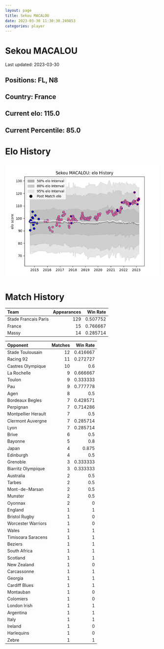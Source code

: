```yaml
---  
layout: page  
title: Sekou MACALOU  
date: 2023-03-30 11:30:30.249853  
categories: player  
---
```

# Sekou MACALOU


Last updated: 2023-03-30
## Positions: FL, N8

## Country: France

## Current elo: 115.0

## Current Percentile: 85.0

# Elo History


![elo history](history_SekouMACALOU.png)
# Match History


| Team                 |   Appearances |   Win Rate |
|:---------------------|--------------:|-----------:|
| Stade Francais Paris |           129 |   0.507752 |
| France               |            15 |   0.766667 |
| Massy                |            14 |   0.285714 |

| Opponent            |   Matches |   Win Rate |
|:--------------------|----------:|-----------:|
| Stade Toulousain    |        12 |   0.416667 |
| Racing 92           |        11 |   0.272727 |
| Castres Olympique   |        10 |   0.6      |
| La Rochelle         |         9 |   0.666667 |
| Toulon              |         9 |   0.333333 |
| Pau                 |         9 |   0.777778 |
| Agen                |         8 |   0.5      |
| Bordeaux Begles     |         7 |   0.428571 |
| Perpignan           |         7 |   0.714286 |
| Montpellier Herault |         7 |   0.5      |
| Clermont Auvergne   |         7 |   0.285714 |
| Lyon                |         7 |   0.285714 |
| Brive               |         6 |   0.5      |
| Bayonne             |         5 |   0.8      |
| Japan               |         4 |   0.875    |
| Edinburgh           |         4 |   0.5      |
| Grenoble            |         3 |   0.333333 |
| Biarritz Olympique  |         3 |   0.333333 |
| Australia           |         2 |   0.5      |
| Tarbes              |         2 |   0.5      |
| Mont-de-Marsan      |         2 |   0.5      |
| Munster             |         2 |   0.5      |
| Oyonnax             |         2 |   0        |
| England             |         1 |   1        |
| Bristol Rugby       |         1 |   0        |
| Worcester Warriors  |         1 |   0        |
| Wales               |         1 |   1        |
| Timisoara Saracens  |         1 |   1        |
| Beziers             |         1 |   1        |
| South Africa        |         1 |   1        |
| Scotland            |         1 |   1        |
| New Zealand         |         1 |   0        |
| Carcassonne         |         1 |   1        |
| Georgia             |         1 |   1        |
| Cardiff Blues       |         1 |   1        |
| Montauban           |         1 |   0        |
| Colomiers           |         1 |   0        |
| London Irish        |         1 |   1        |
| Argentina           |         1 |   1        |
| Italy               |         1 |   1        |
| Ireland             |         1 |   0        |
| Harlequins          |         1 |   0        |
| Zebre               |         1 |   1        |